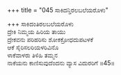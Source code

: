 +++
title = "045 ಸಾಕಿದನ್ತಿರಲಬಲೆಯರೊಳು"

+++
ಸಾಕಿದಂತಿರಲಬಲೆಯರೊಳು  
ದ್ರೇಕಿ ನಿಮ್ಮಯ ಹಿರಿಯ ತಾಯು  
ದ್ರೇಕವನು ಪರಿಹರಿಸು ಶೋಕಕ್ರೋಧದುಪಟಳಕೆ  
ಆಕೆ ಸೈರಿಸಲರಿಯಳರಿವಿನೊ  
ಳಾಕೆವಾಳರು ತಿಳಿಹಿ ತಮ್ಮನ  
ನಾಕೆಯನು ಕಾಣಿಸುವುದೆಂದನು ವ್ಯಾಸ ವಿದುರರಿಗೆ      ॥45॥